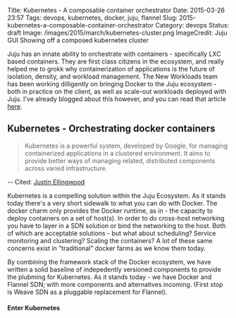 Title: Kubernetes - A composable container orchestrator
Date: 2015-03-26 23:57
Tags: devops, kubernetes, docker, juju, flannel
Slug: 2015-kubernetes-a-composable-container-orchestrator
Category: devops
Status: draft
Image: /images/2015/march/kubernetes-cluster.png
ImageCredit: Juju GUI Showing off a composed kubernetes cluster

Juju has an innate ability to orchestrate with containers - specifically LXC
based containers. They are first class citizens in the ecosystem, and really
helped me to grokk why containerization of applications is the future
of isolation, density, and workload management. The New Workloads team has
been working dilligently on bringing Docker to the Juju ecosystem - both in
practice on the client, as well as scale-out workloads deployed with Juju.
I've already blogged about this however, and you can read that article
[here](#).



## Kubernetes - Orchestrating docker containers

> Kubernetes is a powerful system, developed by Google, for managing containerized applications in a clustered environment. It aims to provide better ways of managing related, distributed components across varied infrastructure.

-- Cited: [Justin Ellingwood](https://www.digitalocean.com/community/tutorials/an-introduction-to-kubernetes)

Kubernetes is a compelling solution within the Juju Ecosystem. As it stands
today there's a very short sidewalk to what you can do with Docker. The docker
charm only provides the Docker runtime, as in - the capacity to
deploy containers on a set of host(s). In order to do cross-host networking
you have to layer in a SDN solution or bind the networking to the host. Both
of which are acceptable solutions - but what about scheduling? Service
monitoring and clustering? Scaling the containers? A lot of these same concerns
exist in "traditional" docker farms as we know them today.


By combining the framework stack of the Docker ecosystem, we have written a
solid baseline of indepedently versioned components to provide the plubming for
Kubernetes. As it stands today - we have Docker and Flannel SDN; with more
components and alternatives incoming. (First stop is Weave SDN as a pluggable
replacement for Flannel).

#### Enter Kubernetes



